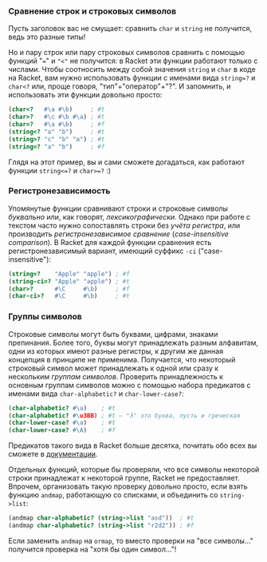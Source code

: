 
### Сравнение строк и строковых символов

Пусть заголовок вас не смущает: сравнить `char` и `string` не получится, ведь это разные типы!

Но и пару строк или пару строковых символов сравнить с помощью функций "`=`" и `"<"` не получится: в Racket эти функции работают только с числами. Чтобы соотносить между собой значения `string` и `char` в коде на Racket, вам нужно использовать функции с именами вида `string=?` и `char<?` или, проще говоря, "тип"+"оператор"+"?". И запомнить, и использовать эти функции довольно просто:

```scheme
(char<?   #\a #\b)     ; #t
(char>?   #\c #\b #\a) ; #t
(char=?   #\a #\b)     ; #f
(string<? "a" "b")     ; #t
(string>? "c" "b" "a") ; #t
(string=? "a" "b")     ; #f
```

Глядя на этот пример, вы и сами сможете догадаться, как работают функции `string<=?` и `char>=?` :)

### Регистронезависимость

Упомянутые функции сравнивают строки и строковые символы *буквально* или, как говорят, *лексикографически*. Однако при работе с текстом часто нужно сопоставлять строки без *учёта регистра*, или производить *регистронезависимое сравнение* (*case-insensitive comparison*). В Racket для каждой функции сравнения есть регистронезависимый вариант, имеющий суффикс `-ci` ("case-insensitive"):

```scheme
(string=?    "Apple" "apple") ; #f
(string-ci=? "Apple" "apple") ; #t
(char>?      #\C     #\b)     ; #f
(char-ci>?   #\C     #\b)     ; #t
```

### Группы символов

Строковые символы могут быть буквами, цифрами, знаками препинания. Более того, буквы могут принадлежать разным алфавитам, одни из которых имеют разные регистры, к другим же данная концепция в принципе не применима. Получается, что некоторый строковый символ может принадлежать к одной или сразу к нескольким *группам символов*. Проверить принадлежность к основным группам символов можно с помощью набора предикатов с именами вида `char-alphabetic?` и `char-lower-case?`:

```scheme
(char-alphabetic? #\a)    ; #t
(char-alphabetic? #\u3BB) ; #t — "λ" это буква, пусть и греческая
(char-lower-case? #\a)    ; #t
(char-lower-case? #\A)    ; #f
```

Предикатов такого вида в Racket больше десятка, почитать обо всех вы сможете в [документации](https://docs.racket-lang.org/reference/characters.html#%28part._.Classifications%29).

Отдельных функций, которые бы проверяли, что все символы некоторой строки принадлежат к некоторой группе, Racket не предоставляет. Впрочем, организовать такую проверку довольно просто, если взять функцию `andmap`, работающую со списками, и объединить со `string->list`:

```scheme
(andmap char-alphabetic? (string->list "asd"))  ; #t
(andmap char-alphabetic? (string->list "r2d2")) ; #f
```

Если заменить `andmap` на `ormap`, то вместо проверки на "все символы…" получится проверка на "хотя бы один символ…"!

